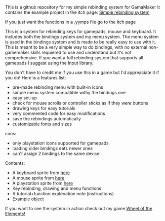 This is a github repository for my simple rebinding system for GamaMaker
It contains the example project in the itch page: [Simple rebinding system](https://lolo-claw.itch.io/easy-rebinding-system)

If you just want the functions in a .yymps file go to the itch page

This is a system for rebinding keys for gamepads, mouse and keyboard.
It includes both the bindings system and my menu system. The menu system is used in the bindings system and is made to be really easy to use with it.
This is meant to be a very simple way to do bindings, with no external non-gamemaker skills requiered to use and understand but it's not comprehensive. 
If you want a full rebinding system that supports all gamepads I suggest using the Input library.

You don't have to credit me if you use this in a game but I'd appreaciate it if you do!
Here is a features list:
- pre-made rebinding menu with built-in icons
- simple menu system compatible withy the bindings one
- easy set-up
- check for mouse scrolls or controller sticks as if they were buttons
- drawing keys for easy tutorials
- very commented code for easy modifications
- save the rebindings automatically
- customizable fonts and sizes

cons:
- only playstation icons supported for gamepads
- loading older bindings eats newer ones
- can't assign 2 bindings to the same device

Contents:
- A keyboard sprite from [here](https://kenney.nl/assets/input-prompts)
- A mouse sprite from [here](https://kenney.nl/assets/input-prompts)
- A playstation sprite from [here](https://narehop.itch.io/ps4-controller-buttons-free)
- Key rebinding, drawing and menu functions
- A tutorial+function explenation note (instructions)
- Example object

If you want to see the system in action check out my game [Wheel of the Elements!](https://lolo-claw.itch.io/wheel-of-the-elements)
